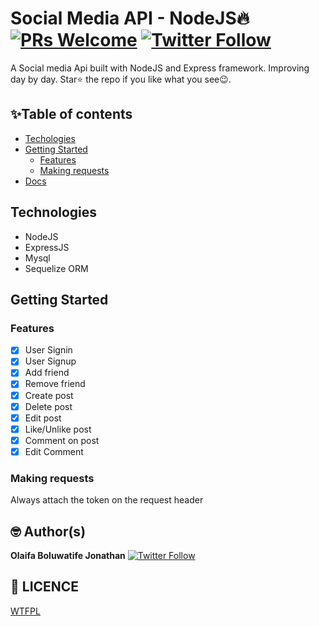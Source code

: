 # Social Media API - NodeJS🔥 [![PRs Welcome](https://img.shields.io/badge/PRs-welcome-brightgreen.svg?style=flat-square)](http://makeapullrequest.com) [![Twitter Follow](https://img.shields.io/twitter/follow/iamgrandbusta?style=social)](https://twitter.com/iamgrandbusta)

A Social media Api built with NodeJS and Express framework. Improving day by day.
Star⭐ the repo if you like what you see😉.

## ✨Table of contents

- [Techologies](#technologies)
- [Getting Started](#getting-started)
  - [Features](#features)
  - [Making requests](#making-requests)
- [Docs](DOCUMENTATION.md)

## Technologies

- NodeJS
- ExpressJS
- Mysql
- Sequelize ORM

## Getting Started

### Features

- [x] User Signin
- [x] User Signup
- [x] Add friend
- [x] Remove friend
- [x] Create post
- [x] Delete post
- [x] Edit post
- [x] Like/Unlike post
- [x] Comment on post
- [x] Edit Comment

### Making requests

Always attach the token on the request header

## 🤓 Author(s)

**Olaifa Boluwatife Jonathan** [![Twitter Follow](https://img.shields.io/twitter/follow/iamgrandbusta?style=social)](https://twitter.com/iamgrandbusta)

## 🔖 LICENCE

[WTFPL](http://www.wtfpl.net/about/)
